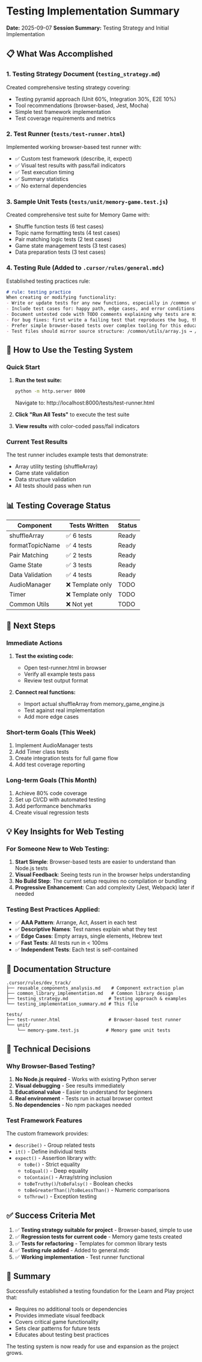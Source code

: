 # Testing Implementation Summary
**Date:** 2025-09-07
**Session Summary:** Testing Strategy and Initial Implementation

## 📋 What Was Accomplished

### 1. **Testing Strategy Document** (`testing_strategy.md`)
Created comprehensive testing strategy covering:
- Testing pyramid approach (Unit 60%, Integration 30%, E2E 10%)
- Tool recommendations (browser-based, Jest, Mocha)
- Simple test framework implementation
- Test coverage requirements and metrics

### 2. **Test Runner** (`tests/test-runner.html`)
Implemented working browser-based test runner with:
- ✅ Custom test framework (describe, it, expect)
- ✅ Visual test results with pass/fail indicators
- ✅ Test execution timing
- ✅ Summary statistics
- ✅ No external dependencies

### 3. **Sample Unit Tests** (`tests/unit/memory-game.test.js`)
Created comprehensive test suite for Memory Game with:
- Shuffle function tests (6 test cases)
- Topic name formatting tests (4 test cases)
- Pair matching logic tests (2 test cases)
- Game state management tests (3 test cases)
- Data preparation tests (3 test cases)

### 4. **Testing Rule** (Added to `.cursor/rules/general.mdc`)
Established testing practices rule:
```markdown
# rule: testing practice
When creating or modifying functionality:
- Write or update tests for any new functions, especially in /common utilities
- Include test cases for: happy path, edge cases, and error conditions
- Document untested code with TODO comments explaining why tests are missing
- For bug fixes: first write a failing test that reproduces the bug, then fix it
- Prefer simple browser-based tests over complex tooling for this educational project
- Test files should mirror source structure: /common/utils/array.js → /tests/unit/array.test.js
```

## 🚀 How to Use the Testing System

### Quick Start
1. **Run the test suite:**
   ```bash
   python -m http.server 8000
   ```
   Navigate to: http://localhost:8000/tests/test-runner.html

2. **Click "Run All Tests"** to execute the test suite

3. **View results** with color-coded pass/fail indicators

### Current Test Results
The test runner includes example tests that demonstrate:
- Array utility testing (shuffleArray)
- Game state validation
- Data structure validation
- All tests should pass when run

## 📊 Testing Coverage Status

| Component | Tests Written | Status |
|-----------|--------------|--------|
| shuffleArray | ✅ 6 tests | Ready |
| formatTopicName | ✅ 4 tests | Ready |
| Pair Matching | ✅ 2 tests | Ready |
| Game State | ✅ 3 tests | Ready |
| Data Validation | ✅ 4 tests | Ready |
| AudioManager | ❌ Template only | TODO |
| Timer | ❌ Template only | TODO |
| Common Utils | ❌ Not yet | TODO |

## 🎯 Next Steps

### Immediate Actions
1. **Test the existing code:**
   - Open test-runner.html in browser
   - Verify all example tests pass
   - Review test output format

2. **Connect real functions:**
   - Import actual shuffleArray from memory_game_engine.js
   - Test against real implementation
   - Add more edge cases

### Short-term Goals (This Week)
1. Implement AudioManager tests
2. Add Timer class tests
3. Create integration tests for full game flow
4. Add test coverage reporting

### Long-term Goals (This Month)
1. Achieve 80% code coverage
2. Set up CI/CD with automated testing
3. Add performance benchmarks
4. Create visual regression tests

## 💡 Key Insights for Web Testing

### For Someone New to Web Testing:
1. **Start Simple**: Browser-based tests are easier to understand than Node.js tests
2. **Visual Feedback**: Seeing tests run in the browser helps understanding
3. **No Build Step**: The current setup requires no compilation or bundling
4. **Progressive Enhancement**: Can add complexity (Jest, Webpack) later if needed

### Testing Best Practices Applied:
- ✅ **AAA Pattern**: Arrange, Act, Assert in each test
- ✅ **Descriptive Names**: Test names explain what they test
- ✅ **Edge Cases**: Empty arrays, single elements, Hebrew text
- ✅ **Fast Tests**: All tests run in < 100ms
- ✅ **Independent Tests**: Each test is self-contained

## 📝 Documentation Structure

```
.cursor/rules/dev_track/
├── reusable_components_analysis.md    # Component extraction plan
├── common_library_implementation.md   # Common library design
├── testing_strategy.md               # Testing approach & examples
└── testing_implementation_summary.md # This file

tests/
├── test-runner.html                  # Browser-based test runner
└── unit/
    └── memory-game.test.js          # Memory game unit tests
```

## 🔧 Technical Decisions

### Why Browser-Based Testing?
1. **No Node.js required** - Works with existing Python server
2. **Visual debugging** - See results immediately
3. **Educational value** - Easier to understand for beginners
4. **Real environment** - Tests run in actual browser context
5. **No dependencies** - No npm packages needed

### Test Framework Features
The custom framework provides:
- `describe()` - Group related tests
- `it()` - Define individual tests
- `expect()` - Assertion library with:
  - `toBe()` - Strict equality
  - `toEqual()` - Deep equality
  - `toContain()` - Array/string inclusion
  - `toBeTruthy()`/`toBeFalsy()` - Boolean checks
  - `toBeGreaterThan()`/`toBeLessThan()` - Numeric comparisons
  - `toThrow()` - Exception testing

## ✅ Success Criteria Met

1. ✅ **Testing strategy suitable for project** - Browser-based, simple to use
2. ✅ **Regression tests for current code** - Memory game tests created
3. ✅ **Tests for refactoring** - Templates for common library tests
4. ✅ **Testing rule added** - Added to general.mdc
5. ✅ **Working implementation** - Test runner functional

## 🎉 Summary

Successfully established a testing foundation for the Learn and Play project that:
- Requires no additional tools or dependencies
- Provides immediate visual feedback
- Covers critical game functionality
- Sets clear patterns for future tests
- Educates about testing best practices

The testing system is now ready for use and expansion as the project grows.

